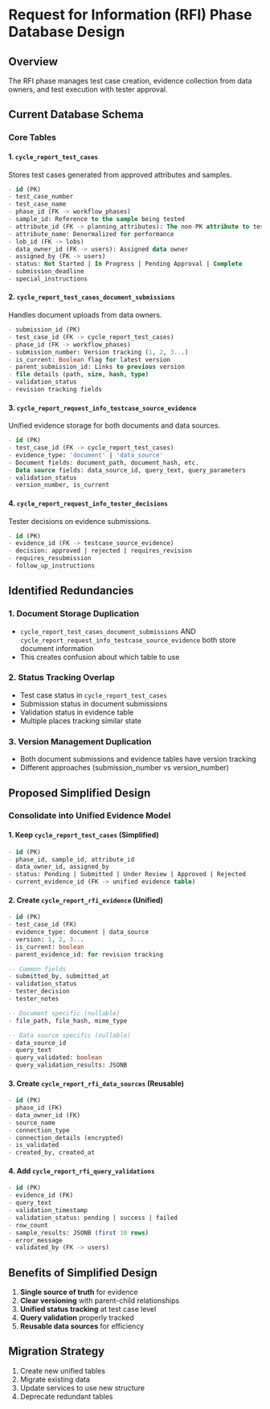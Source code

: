 # Request for Information (RFI) Phase Database Design

## Overview
The RFI phase manages test case creation, evidence collection from data owners, and test execution with tester approval.

## Current Database Schema

### Core Tables

#### 1. `cycle_report_test_cases`
Stores test cases generated from approved attributes and samples.
```sql
- id (PK)
- test_case_number 
- test_case_name
- phase_id (FK -> workflow_phases)
- sample_id: Reference to the sample being tested
- attribute_id (FK -> planning_attributes): The non-PK attribute to test
- attribute_name: Denormalized for performance
- lob_id (FK -> lobs)
- data_owner_id (FK -> users): Assigned data owner
- assigned_by (FK -> users)
- status: Not Started | In Progress | Pending Approval | Complete
- submission_deadline
- special_instructions
```

#### 2. `cycle_report_test_cases_document_submissions` 
Handles document uploads from data owners.
```sql
- submission_id (PK)
- test_case_id (FK -> cycle_report_test_cases)
- phase_id (FK -> workflow_phases)
- submission_number: Version tracking (1, 2, 3...)
- is_current: Boolean flag for latest version
- parent_submission_id: Links to previous version
- file details (path, size, hash, type)
- validation_status
- revision tracking fields
```

#### 3. `cycle_report_request_info_testcase_source_evidence`
Unified evidence storage for both documents and data sources.
```sql
- id (PK)
- test_case_id (FK -> cycle_report_test_cases)
- evidence_type: 'document' | 'data_source'
- Document fields: document_path, document_hash, etc.
- Data source fields: data_source_id, query_text, query_parameters
- validation_status
- version_number, is_current
```

#### 4. `cycle_report_request_info_tester_decisions`
Tester decisions on evidence submissions.
```sql
- id (PK)
- evidence_id (FK -> testcase_source_evidence)
- decision: approved | rejected | requires_revision
- requires_resubmission
- follow_up_instructions
```

## Identified Redundancies

### 1. **Document Storage Duplication**
- `cycle_report_test_cases_document_submissions` AND `cycle_report_request_info_testcase_source_evidence` both store document information
- This creates confusion about which table to use

### 2. **Status Tracking Overlap**
- Test case status in `cycle_report_test_cases`
- Submission status in document submissions
- Validation status in evidence table
- Multiple places tracking similar state

### 3. **Version Management Duplication**
- Both document submissions and evidence tables have version tracking
- Different approaches (submission_number vs version_number)

## Proposed Simplified Design

### Consolidate into Unified Evidence Model

#### 1. Keep `cycle_report_test_cases` (Simplified)
```sql
- id (PK)
- phase_id, sample_id, attribute_id
- data_owner_id, assigned_by
- status: Pending | Submitted | Under Review | Approved | Rejected
- current_evidence_id (FK -> unified evidence table)
```

#### 2. Create `cycle_report_rfi_evidence` (Unified)
```sql
- id (PK)
- test_case_id (FK)
- evidence_type: document | data_source
- version: 1, 2, 3...
- is_current: boolean
- parent_evidence_id: for revision tracking

-- Common fields
- submitted_by, submitted_at
- validation_status
- tester_decision
- tester_notes

-- Document specific (nullable)
- file_path, file_hash, mime_type

-- Data source specific (nullable)
- data_source_id
- query_text
- query_validated: boolean
- query_validation_results: JSONB
```

#### 3. Create `cycle_report_rfi_data_sources` (Reusable)
```sql
- id (PK)
- phase_id (FK)
- data_owner_id (FK)
- source_name
- connection_type
- connection_details (encrypted)
- is_validated
- created_by, created_at
```

#### 4. Add `cycle_report_rfi_query_validations`
```sql
- id (PK)
- evidence_id (FK)
- query_text
- validation_timestamp
- validation_status: pending | success | failed
- row_count
- sample_results: JSONB (first 10 rows)
- error_message
- validated_by (FK -> users)
```

## Benefits of Simplified Design

1. **Single source of truth** for evidence
2. **Clear versioning** with parent-child relationships
3. **Unified status tracking** at test case level
4. **Query validation** properly tracked
5. **Reusable data sources** for efficiency

## Migration Strategy

1. Create new unified tables
2. Migrate existing data
3. Update services to use new structure
4. Deprecate redundant tables